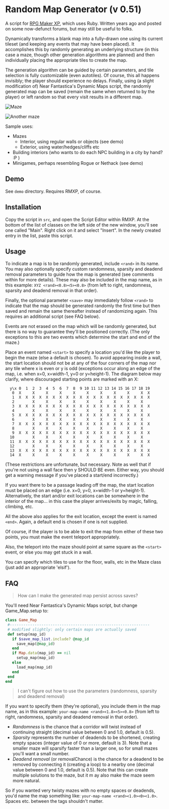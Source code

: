 Random Map Generator (v 0.51)
===

A script for [RPG Maker XP](http://en.wikipedia.org/wiki/RPG_Maker_XP), which uses Ruby. Written years ago and posted on some now-defunct forums, but may still be useful to folks.

Dynamically transforms a blank map into a fully-drawn one using its current tileset (and keeping any events that may have been placed).  It accomplishes this by randomly generating an underlying structure (in this case a maze, though other generation algorithms are planned) and then individually placing the appropriate tiles to create the map.

The generation algorithm can be guided by certain parameters, and tile selection is fully customizable (even autotiles).  Of course, this all happens invisibly; the player should experience no delays.  Finally, using (a slight modification of) Near Fantastica's Dynamic Maps script, the randomly generated map can be saved (remain the same when returned to by the player) or left random so that every visit results in a different map.

![Maze](http://s88387243.onlinehome.us/rmxp/rand_maze1.jpg)

![Another maze](http://s88387243.onlinehome.us/rmxp/rand_maze2.jpg)


Sample uses:

* Mazes
   * Interior, using regular walls or objects (see demo)
   * Exterior, using water/hedges/cliffs etc
* Building interiors (who wants to do each NPC building in a city by hand? :P )
* Minigames, perhaps resembling Rogue or Nethack (see demo)


Demo
---
See `demo` directory. Requires RMXP, of course.


Installation
---
Copy the script in `src`, and open the Script Editor within RMXP. At the bottom of the list of classes on the left side of the new window, you'll see one called "Main". Right click on it and select "Insert". In the newly created entry in the list, paste this script.


Usage
---

To indicate a map is to be randomly generated, include `<rand>` in its name.  You may also optionally specify custom randomness, sparsity and deadend removal parameters to guide how the map is generated (see comments within for more details).  These may also be included in the map name, as in this example: `XYZ <rand><0.8><5><0.8>` (from left to right, randomness, sparsity and deadend removal in that order).
  
Finally, the optional parameter `<save>` may immediately follow `<rand>` to indicate that the map should be generated randomly the first time but then saved and remain the same thereafter instead of randomizing again. This requires an additional script (see FAQ below).
  
Events are not erased on the map which will be randomly generated, but there is no way to guarantee they'll be positioned correctly. (The only exceptions to this are two events which determine the start and end of the maze.)
  
Place an event named `<start>` to specify a location you'd like the player to begin the maze (else a default is chosen). To avoid appearing inside a wall,  the start location should not be at any of the four corners of the map nor any tile where x is even or y is odd (exceptions occur along an edge of the map, i.e. when x=0, x=width-1, y=0 or y=height-1).  The diagram below may clarify, where discouraged starting points are marked with an X:

```  
  y\x 0  1  2  3  4  5  6  7  8  9 10 11 12 13 14 15 16 17 18 19
   0  X     X     X     X     X     X     X     X     X     X  X  
   1  X  X  X  X  X  X  X  X  X  X  X  X  X  X  X  X  X  X  X  X
   2        X     X     X     X     X     X     X     X     X
   3  X  X  X  X  X  X  X  X  X  X  X  X  X  X  X  X  X  X  X  X
   4        X     X     X     X     X     X     X     X     X
   5  X  X  X  X  X  X  X  X  X  X  X  X  X  X  X  X  X  X  X  X
   6        X     X     X     X     X     X     X     X     X
   7  X  X  X  X  X  X  X  X  X  X  X  X  X  X  X  X  X  X  X  X
   8        X     X     X     X     X     X     X     X     X
   9  X  X  X  X  X  X  X  X  X  X  X  X  X  X  X  X  X  X  X  X
  10        X     X     X     X     X     X     X     X     X
  11  X  X  X  X  X  X  X  X  X  X  X  X  X  X  X  X  X  X  X  X
  12        X     X     X     X     X     X     X     X     X
  13  X  X  X  X  X  X  X  X  X  X  X  X  X  X  X  X  X  X  X  X
  14  X     X     X     X     X     X     X     X     X     X  X
```
  
(These restrictions are unfortunate, but necessary.  Note as well that if you're not using a wall face then y SHOULD BE even.  Either way, you should get a warning message if you've placed a start/end incorrectly.)
   
If you want there to be a passage leading off the map, the start location must be placed on an edge (i.e. x=0, y=0, x=width-1 or y=height-1). Alternatively, the start and/or exit locations can be somewhere in the interior of the map... in this case the player arrives/exits by magic, falling, climbing, etc.
  
All the above also applies for the exit location, except the event is named `<end>`.  Again, a default end is chosen if one is not supplied.

Of course, if the player is to be able to exit the map from either of these two points, you must make the event teleport appropriately.
  
Also, the teleport into the maze should point at same square as the `<start>` event, or else you may get stuck in a wall.
  
You can specify which tiles to use for the floor, walls, etc in the Maze class (just add an appropriate 'elsif').

FAQ
---

> How can I make the generated map persist across saves?

You'll need Near Fantastica's Dynamic Maps script, but change Game_Map.setup to:

```ruby
class Game_Map
 #--------------------------------------------------------------
 # modified slightly: only certain maps are actually saved
 def setup(map_id)
   if $save_map_list.include? @map_id
     save_map(@map_id)
   end
   if Map.data(map_id) == nil
     setup_map(map_id)
   else
     load_map(map_id)
   end
 end
end
```

> I can't figure out how to use the parameters (randomness, sparsity and deadend removal)

If you want to specify them (they're optional), you include them in the map name, as in this example: `your-map-name <rand><1.8><5><0.8>` (from left to right, randomness, sparsity and deadend removal in that order).

* *Randomness* is the chance that a corridor will twist instead of continuing straight (decimal value between 0 and 1.0, default is 0.5).
* *Sparsity* represents the number of deadends to be shortened, creating empty spaces (integer value of 0 or more, default is 3). Note that a smaller maze will sparsify faster than a larger one, so for small mazes you'll want a small number.
* *Deadend removal* (or removalChance) is the chance for a deadend to be removed by connecting it (creating a loop) to a nearby one (decimal value between 0 and 1.0, default is 0.5). Note that this can create multiple solutions to the maze, but it m
ay also make the maze seem more natural.

So if you wanted very twisty mazes with no empty spaces or deadends, you'd name the map something like: `your-map-name <rand><1.0><0><1.0>`.  Spaces etc. between the tags shouldn't matter.


